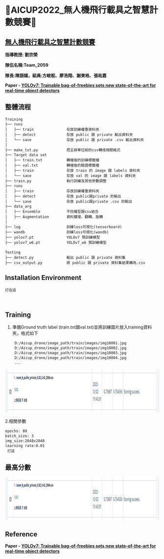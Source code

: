 **:hear_no_evil:AICUP2022_無人機飛行載具之智慧計數競賽:hear_no_evil:**
=
[無人機飛行載具之智慧計數競賽](https://tbrain.trendmicro.com.tw/Competitions/Details/25)
-

**指導教授: 劉宗榮**

**隊伍名稱:Team_2059**

**隊長:陳語嫣，組員:方峻梃、廖浩翔、謝東格、張祐嘉**

**Paper - [YOLOv7: Trainable bag-of-freebies sets new state-of-the-art for real-time object detectors](https://arxiv.org/abs/2207.02696)**





**整體流程**
-

```
Training
├── runs
│   ├── train               存放訓練權重資料夾
│   ├── detect              存放 public 跟 private 輸出資料夾 
│   └── save                存放 public 跟 private .csv 輸出資料夾 
│
├── make_txt.py             把主辦單位給的csv轉成相關格式
├── Target data set
│   ├── train.txt           轉檔後的訓練標籤檔
│   ├── val.txt             轉檔後的驗證標籤檔 
│   ├── train               存放 train 的 image 跟 labels 資料夾
│   └── save                存放 val 的 image 跟 labels 資料夾
├── train.py                執行訓練及其他參數調整
├── runs
│   ├── train               存放訓練權重資料夾
│   ├── detect              存放 public跟private 的輸出 
│   └── save                存放 public跟private .csv 的輸出 
├── data_arg
│   ├── Ensemble            不同模型跟csv結合
│   ├── Augmentation        資料擴增、翻轉、旋轉     
│   
├── log                     訓練loss可視化(tensorboard)
├── wandb                   訓練loss可視化(wandb)
├── yolov7.pt               YOLOv7 預訓練模型
├── yolov7_w6.pt            YOLOv7_w6 預訓練模型  

Testing
├── detect.py               輸出 public 跟 private 資料集
├── csv_output.py           將 public 跟 private 資料集結果轉為.csv  

```


**Installation Environment**
-
   ```
   打在這


  
 ```


**Training**
-
1. 準備Ground truth label (train.txt跟val.txt)並將訓練圖片放入training資料夾，格式如下
   ```
    D:/Aicup_drone/image_path/train/images/img10001.jpg
    D:/Aicup_drone/image_path/train/images/img10002.jpg
    D:/Aicup_drone/image_path/train/images/img10003.jpg
    D:/Aicup_drone/image_path/train/images/img10004.jpg
    ...
   ```
<img src="./figure/Drone_Score.PNG"  weight="1158" height="142" >


2.相關參數

    epochs: 80
    batch_size: 3
    img_size:2048x2048
    learning rate:0.01
     打這
 
 

 
 
 

 
**最高分數**
-

  <img src="./figure/Drone_Score.PNG"  weight="1158" height="142" >



**Reference**
-
   **Paper - [YOLOv7: Trainable bag-of-freebies sets new state-of-the-art for real-time object detectors](https://arxiv.org/abs/2207.02696)**







